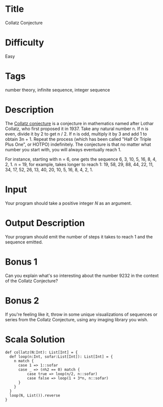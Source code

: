 # Title

Collatz Conjecture

# Difficulty

Easy

# Tags

number theory, infinite sequence, integer sequence

# Description

The [Collatz conjecture](https://en.wikipedia.org/wiki/Collatz_conjecture) is a conjecture in mathematics named after Lothar Collatz, who first proposed it in 1937. Take any natural number n. If n is even, divide it by 2 to get n / 2. If n is odd, multiply it by 3 and add 1 to obtain 3n + 1. Repeat the process (which has been called "Half Or Triple Plus One", or HOTPO) indefinitely. The conjecture is that no matter what number you start with, you will always eventually reach 1.

For instance, starting with n = 6, one gets the sequence 6, 3, 10, 5, 16, 8, 4, 2, 1. n = 19, for example, takes longer to reach 1: 19, 58, 29, 88, 44, 22, 11, 34, 17, 52, 26, 13, 40, 20, 10, 5, 16, 8, 4, 2, 1.

# Input 

Your program should take a positive integer *N* as an argument.

# Output Description

Your program should emit the number of steps it takes to reach 1 and the sequence emitted.

# Bonus 1

Can you explain what's so interesting about the number 9232 in the context of the Collatz Conjecture?

# Bonus 2

If you're feeling like it, throw in some unique visualizations of sequences or series from the Collatz Conjecture, using any imaging library you wish. 


# Scala Solution

    def collatz(N:Int): List[Int] = {
      def loop(n:Int, sofar:List[Int]): List[Int] = {
        n match {
          case 1 => 1::sofar
          case _ => (n%2 == 0) match {
              case true => loop(n/2, n::sofar)
              case false => loop(1 + 3*n, n::sofar)
          }
        }
      }
      loop(N, List()).reverse
    }
